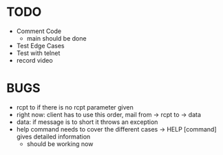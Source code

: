 # TODO
- Comment Code
  - main should be done
- Test Edge Cases
- Test with telnet
- record video

# BUGS
- rcpt to if there is no rcpt parameter given
- right now: client has to use this order, mail from -> rcpt to -> data
- data: if message is to short it throws an exception
- help command needs to cover the different cases -> HELP [command] gives detailed information
    - should be working now